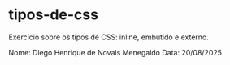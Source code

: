 # tipos-de-css
Exercício sobre os tipos de CSS: inline, embutido e externo.

Nome: Diego Henrique de Novais Menegaldo
Data: 20/08/2025